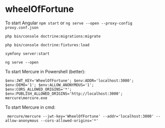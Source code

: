 # wheelOfFortune

To start Angular ```npm start``` or ```ng serve --open --proxy-config proxy.conf.json```

```php bin/console doctrine:migrations:migrate```

```php bin/console doctrine:fixtures:load```

```symfony server:start```

```ng serve --open```

To start Mercure in Powershell (better):

```$env:JWT_KEY='WheelOfFortune'; $env:ADDR='localhost:3000'; $env:DEMO='1'; $env:ALLOW_ANONYMOUS='1'; $env:CORS_ALLOWED_ORIGINS='*'; $env:PUBLISH_ALLOWED_ORIGINS='http://localhost:3000'; mercure\mercure.exe```

To start Mercure in cmd:

``` mercure/mercure --jwt-key='WheelOfFortune' --addr='localhost:3000' --allow-anonymous --cors-allowed-origins='*'```